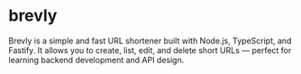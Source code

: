 # brevly
Brevly is a simple and fast URL shortener built with Node.js, TypeScript, and Fastify. It allows you to create, list, edit, and delete short URLs — perfect for learning backend development and API design.
